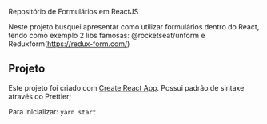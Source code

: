 Repositório de Formulários em ReactJS

Neste projeto busquei apresentar como utilizar formulários dentro do React, tendo como exemplo 2 libs famosas: @rocketseat/unform e Reduxform(https://redux-form.com/)

## Projeto

Este projeto foi criado com [Create React App](https://github.com/facebook/create-react-app).
Possui padrão de sintaxe através do Prettier;

Para inicializar: `yarn start`
